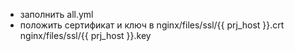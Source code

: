   - заполнить all.yml
  - положить сертификат и ключ в nginx/files/ssl/{{ prj_host }}.crt nginx/files/ssl/{{ prj_host }}.key
